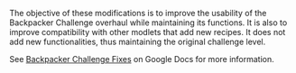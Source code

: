 The objective of these modifications is to improve the usability of the Backpacker Challenge overhaul while maintaining its functions. It is also to improve compatibility with other modlets that add new recipes. It does not add new functionalities, thus maintaining the original challenge level.

See [Backpacker Challenge Fixes](https://docs.google.com/document/d/1XccoGEwpkrYyqxdSevOAS2JvMV_5VxktIkk-IGTf8dI/edit?usp=sharing) on Google Docs for more information.
